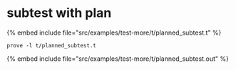 # subtest with plan


{% embed include file="src/examples/test-more/t/planned_subtest.t" %}

```
prove -l t/planned_subtest.t
```

{% embed include file="src/examples/test-more/t/planned_subtest.out" %}



